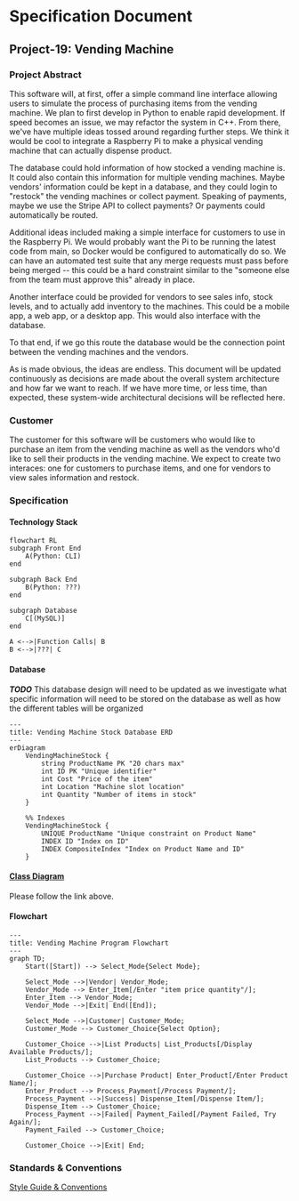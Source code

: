 # Specification Document

## Project-19: Vending Machine

### Project Abstract
This software will, at first, offer a simple command line interface allowing users to simulate the process of purchasing items from the vending machine. We plan to first develop in Python to enable rapid development. If speed becomes an issue, we may refactor the system in C++. From there, we've have multiple ideas tossed around regarding further steps. We think it would be cool to integrate a Raspberry Pi to make a physical vending machine that can actually dispense product.  

The database could hold information of how stocked a vending machine is. It could also contain this information for multiple vending machines. Maybe vendors' information could be kept in a database, and they could login to "restock" the vending machines or collect payment. Speaking of payments, maybe we use the Stripe API to collect payments? Or payments could automatically be routed.  

Additional ideas included making a simple interface for customers to use in the Raspberry Pi. We would probably want the Pi to be running the latest code from main, so Docker would be configured to automatically do so. We can have an automated test suite that any merge requests must pass before being merged -- this could be a hard constraint similar to the "someone else from the team must approve this" already in place.  

Another interface could be provided for vendors to see sales info, stock levels, and to actually add inventory to the machines. This could be a mobile app, a web app, or a desktop app. This would also interface with the database.  

To that end, if we go this route the database would be the connection point between the vending machines and the vendors.  

As is made obvious, the ideas are endless. This document will be updated continuously as decisions are made about the overall system architecture and how far we want to reach. If we have more time, or less time, than expected, these system-wide architectural decisions will be reflected here.  

### Customer
The customer for this software will be customers who would like to purchase an item from the vending machine as well as the vendors who'd like to sell their products in the vending machine. We expect to create two interaces: one for customers to purchase items, and one for vendors to view sales information and restock.

### Specification

#### Technology Stack

```mermaid
flowchart RL
subgraph Front End
    A(Python: CLI)
end
	
subgraph Back End
    B(Python: ???)
end
	
subgraph Database
    C[(MySQL)]
end

A <-->|Function Calls| B
B <-->|???| C
```

#### Database

***TODO*** This database design will need to be updated as we investigate what specific information will need to be stored on the database as well as how the different tables will be organized

```mermaid
---
title: Vending Machine Stock Database ERD
---
erDiagram
    VendingMachineStock {
        string ProductName PK "20 chars max"
        int ID PK "Unique identifier"
        int Cost "Price of the item"
        int Location "Machine slot location"
        int Quantity "Number of items in stock"
    }

    %% Indexes
    VendingMachineStock {
        UNIQUE ProductName "Unique constraint on Product Name"
        INDEX ID "Index on ID"
        INDEX CompositeIndex "Index on Product Name and ID"
    }

```

#### [Class Diagram](docs/architecture.md)

Please follow the link above.

#### Flowchart
```mermaid
---
title: Vending Machine Program Flowchart
---
graph TD;
    Start([Start]) --> Select_Mode{Select Mode};
    
    Select_Mode -->|Vendor| Vendor_Mode;
    Vendor_Mode --> Enter_Item[/Enter "item price quantity"/];
    Enter_Item --> Vendor_Mode;
    Vendor_Mode -->|Exit| End([End]);
    
    Select_Mode -->|Customer| Customer_Mode;
    Customer_Mode --> Customer_Choice{Select Option};
    
    Customer_Choice -->|List Products| List_Products[/Display Available Products/];
    List_Products --> Customer_Choice;
    
    Customer_Choice -->|Purchase Product| Enter_Product[/Enter Product Name/];
    Enter_Product --> Process_Payment[/Process Payment/];
    Process_Payment -->|Success| Dispense_Item[/Dispense Item/];
    Dispense_Item --> Customer_Choice;
    Process_Payment -->|Failed| Payment_Failed[/Payment Failed, Try Again/];
    Payment_Failed --> Customer_Choice;
    
    Customer_Choice -->|Exit| End;
```

### Standards & Conventions

<!--This is a link to a seperate coding conventions document / style guide-->
[Style Guide & Conventions](STYLE.md)
